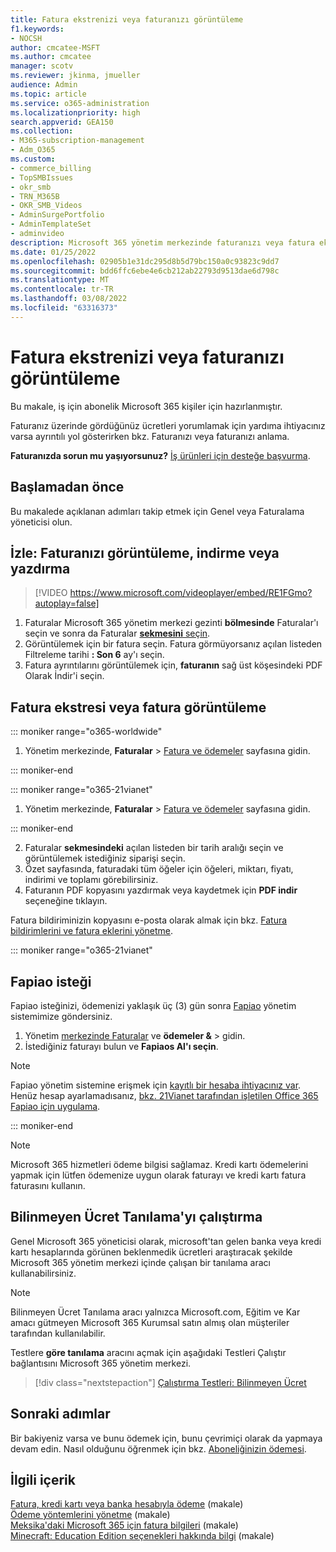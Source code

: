 ```yaml
---
title: Fatura ekstrenizi veya faturanızı görüntüleme
f1.keywords:
- NOCSH
author: cmcatee-MSFT
ms.author: cmcatee
manager: scotv
ms.reviewer: jkinma, jmueller
audience: Admin
ms.topic: article
ms.service: o365-administration
ms.localizationpriority: high
search.appverid: GEA150
ms.collection:
- M365-subscription-management
- Adm_O365
ms.custom:
- commerce_billing
- TopSMBIssues
- okr_smb
- TRN_M365B
- OKR_SMB_Videos
- AdminSurgePortfolio
- AdminTemplateSet
- adminvideo
description: Microsoft 365 yönetim merkezinde faturanızı veya fatura ekstrenizi bulun. Ayrıca, faturanızı kaydedebilir ve faturanızın bir kopyasını yazdırabilirsiniz.
ms.date: 01/25/2022
ms.openlocfilehash: 02905b1e31dc295d8b5d79bc150a0c93823c9dd7
ms.sourcegitcommit: bdd6ffc6ebe4e6cb212ab22793d9513dae6d798c
ms.translationtype: MT
ms.contentlocale: tr-TR
ms.lasthandoff: 03/08/2022
ms.locfileid: "63316373"
---
```

# <a name="view-your-bill-or-invoice"></a>Fatura ekstrenizi veya faturanızı görüntüleme

Bu makale, iş için abonelik Microsoft 365 kişiler için hazırlanmıştır.
  
Faturanız üzerinde gördüğünüz ücretleri yorumlamak için yardıma ihtiyacınız varsa ayrıntılı yol gösterirken bkz[](understand-your-invoice2.md). Faturanızı veya faturanızı anlama.
  
**Faturanızda sorun mu yaşıyorsunuz?** [İş ürünleri için desteğe başvurma](../../admin/get-help-support.md).

## <a name="before-you-begin"></a>Başlamadan önce

Bu makalede açıklanan adımları takip etmek için Genel veya Faturalama yöneticisi olun.
  
## <a name="watch-view-download-or-print-your-bill"></a>İzle: Faturanızı görüntüleme, indirme veya yazdırma

> [!VIDEO https://www.microsoft.com/videoplayer/embed/RE1FGmo?autoplay=false]

1. Faturalar Microsoft 365 yönetim merkezi gezinti **bölmesinde** Faturalar'ı seçin ve sonra da Faturalar <a href="https://go.microsoft.com/fwlink/p/?linkid=2102895" target="_blank">**sekmesini** seçin</a>.
1. Görüntülemek için bir fatura seçin. Fatura görmüyorsanız açılan listeden Filtreleme tarihi **: Son 6** ay'ı seçin.
1. Fatura ayrıntılarını görüntülemek için, **faturanın** sağ üst köşesindeki PDF Olarak İndir'i seçin.

## <a name="view-a-bill-or-invoice"></a>Fatura ekstresi veya fatura görüntüleme

::: moniker range="o365-worldwide"

1. Yönetim merkezinde, **Faturalar** \> <a href="https://go.microsoft.com/fwlink/p/?linkid=2102895" target="_blank">Fatura ve ödemeler</a> sayfasına gidin.

::: moniker-end

::: moniker range="o365-21vianet"

1. Yönetim merkezinde, **Faturalar** \> <a href="https://go.microsoft.com/fwlink/p/?linkid=2127421" target="_blank">Fatura ve ödemeler</a> sayfasına gidin.

::: moniker-end

2. Faturalar **sekmesindeki** açılan listeden bir tarih aralığı seçin ve görüntülemek istediğiniz siparişi seçin.
3. Özet sayfasında, faturadaki tüm öğeler için öğeleri, miktarı, fiyatı, indirimi ve toplamı görebilirsiniz.
4. Faturanın PDF kopyasını yazdırmak veya kaydetmek için **PDF indir** seçeneğine tıklayın.

Fatura bildiriminizin kopyasını e-posta olarak almak için bkz. [Fatura bildirimlerini ve fatura eklerini yönetme](manage-billing-notifications.md).

::: moniker range="o365-21vianet"

## <a name="request-a-fapiao"></a>Fapiao isteği

Fapiao isteğinizi, ödemenizi yaklaşık üç (3) gün sonra [Fapiao](https://go.microsoft.com/fwlink/p/?linkid=837465) yönetim sistemimize göndersiniz.

1. Yönetim <a href="https://go.microsoft.com/fwlink/p/?linkid=850627" target="_blank">merkezinde Faturalar</a> ve **ödemeler &** > gidin.<a href="https://go.microsoft.com/fwlink/p/?linkid=2127421" target="_blank"></a>
2. İstediğiniz faturayı bulun ve **Fapiaos Al'ı seçin**.

> [!NOTE]
>
> Fapiao yönetim sistemine erişmek için [kayıtlı bir hesaba ihtiyacınız var](https://go.microsoft.com/fwlink/p/?linkid=837465). Henüz hesap ayarlamadısanız, [bkz. 21Vianet tarafından işletilen Office 365 Fapiao için uygulama](../../admin/services-in-china/apply-for-a-fapiao.md).

::: moniker-end

> [!NOTE]
>
> Microsoft 365 hizmetleri ödeme bilgisi sağlamaz.
> Kredi kartı ödemelerini yapmak için lütfen ödemenize uygun olarak faturayı ve kredi kartı fatura faturasını kullanın.

## <a name="run-the-unknown-charge-diagnostic"></a>Bilinmeyen Ücret Tanılama'yı çalıştırma

Genel Microsoft 365 yöneticisi olarak, microsoft'tan gelen banka veya kredi kartı hesaplarında görünen beklenmedik ücretleri araştıracak şekilde Microsoft 365 yönetim merkezi içinde çalışan bir tanılama aracı kullanabilirsiniz.

> [!NOTE]
> Bilinmeyen Ücret Tanılama aracı yalnızca Microsoft.com, Eğitim ve Kar amacı gütmeyen Microsoft 365 Kurumsal satın almış olan müşteriler tarafından kullanılabilir.

Testlere **göre tanılama** aracını açmak için aşağıdaki Testleri Çalıştır bağlantısını Microsoft 365 yönetim merkezi.

>[!div class="nextstepaction"]
>[Çalıştırma Testleri: Bilinmeyen Ücret](https://aka.ms/PillarUnknownCharge)

## <a name="next-steps"></a>Sonraki adımlar

Bir bakiyeniz varsa ve bunu ödemek için, bunu çevrimiçi olarak da yapmaya devam edin. Nasıl olduğunu öğrenmek için bkz. [Aboneliğinizin ödemesi](pay-for-your-subscription.md).

## <a name="related-content"></a>İlgili içerik

[Fatura, kredi kartı veya banka hesabıyla ödeme](pay-for-your-subscription.md) (makale) \
[Ödeme yöntemlerini yönetme](manage-payment-methods.md) (makale) \
[Meksika'daki Microsoft 365 için fatura bilgileri](mexico-billing-info.md) (makale) \
[Minecraft: Education Edition seçenekleri hakkında bilgi](/education/windows/school-get-minecraft) (makale)
